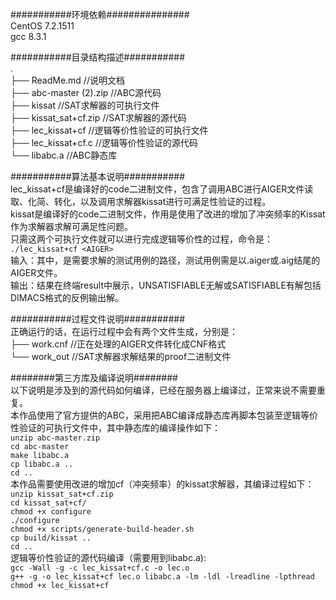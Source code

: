 ###########环境依赖###############  
CentOS 7.2.1511  
gcc 8.3.1   

###########目录结构描述###########  
.  
├── ReadMe.md                  //说明文档  
├── abc-master (2).zip         //ABC源代码  
├── kissat                     //SAT求解器的可执行文件  
├── kissat_sat+cf.zip          //SAT求解器的源代码  
├── lec_kissat+cf              //逻辑等价性验证的可执行文件  
├── lec_kissat+cf.c            //逻辑等价性验证的源代码  
└── libabc.a                   //ABC静态库  
  
###########算法基本说明###########  
lec_kissat+cf是编译好的code二进制文件，包含了调用ABC进行AIGER文件读取、化简、转化，以及调用求解器kissat进行可满足性验证的过程。  
kissat是编译好的code二进制文件，作用是使用了改进的增加了冲突频率的Kissat作为求解器求解可满足性问题。  
只需这两个可执行文件就可以进行完成逻辑等价性的过程，命令是：  
`./lec_kissat+cf <AIGER>`  
输入：其中，<AIGER>是需要求解的测试用例的路径，测试用例需是以.aiger或.aig结尾的AIGER文件。  
输出：结果在终端result中展示，UNSATISFIABLE无解或SATISFIABLE有解包括DIMACS格式的反例输出解。  
  
###########过程文件说明###########  
正确运行的话，在运行过程中会有两个文件生成，分别是：  
├── work.cnf                   //正在处理的AIGER文件转化成CNF格式  
└── work_out                   //SAT求解器求解结果的proof二进制文件  
  
########第三方库及编译说明########  
以下说明是涉及到的源代码如何编译，已经在服务器上编译过，正常来说不需要重复。  
本作品使用了官方提供的ABC，采用把ABC编译成静态库再脚本包装至逻辑等价性验证的可执行文件中，其中静态库的编译操作如下：  
`unzip abc-master.zip`    
`cd abc-master`  
`make libabc.a`  
`cp libabc.a ..`  
`cd ..`  
本作品需要使用改进的增加cf（冲突频率）的kissat求解器，其编译过程如下：  
`unzip kissat_sat+cf.zip`   
`cd kissat_sat+cf/`  
`chmod +x configure`  
`./configure`  
`chmod +x scripts/generate-build-header.sh`  
`cp build/kissat ..`  
`cd ..`  
逻辑等价性验证的源代码编译（需要用到libabc.a):  
`gcc -Wall -g -c lec_kissat+cf.c -o lec.o`  
`g++ -g -o lec_kissat+cf lec.o libabc.a -lm -ldl -lreadline -lpthread`  
`chmod +x lec_kissat+cf`  




